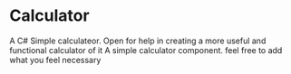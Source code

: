 # Calculator
A C# Simple calculateor. Open for help in creating a more useful and functional calculator of it
A simple calculator component. feel free to add what you feel necessary
